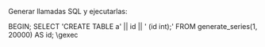 Generar llamadas SQL y ejecutarlas:

BEGIN;
SELECT 'CREATE TABLE a' || id || ' (id int);'
       FROM generate_series(1, 20000) AS id;
\gexec
